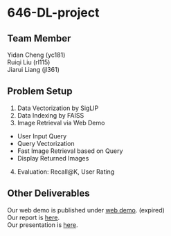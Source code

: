 # 646-DL-project
## Team Member
Yidan Cheng (yc181)\
Ruiqi Liu (rl115)\
Jiarui Liang (jl361)

## Problem Setup
1. Data Vectorization by SigLIP
2. Data Indexing by FAISS
3. Image Retrieval via Web Demo 
  - User Input Query
  - Query Vectorization
  - Fast Image Retrieval based on Query
  - Display Returned Images
4. Evaluation: Recall@K, User Rating

## Other Deliverables
Our web demo is published under [web demo](http://18.216.139.37/). (expired) \
Our report is [here](https://github.com/petrichorica/646-DL-project/blob/main/COMP646_project_report.pdf). \
Our presentation is [here](https://docs.google.com/presentation/d/1c5jWJ1gua8VyNHuiyqJ5xBjbNjVa8DPjJ5XEsJ2X_jA/edit?usp=sharing).
